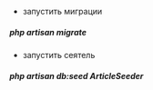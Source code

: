 * запустить миграции
##### php artisan migrate
* запустить сеятель
##### php artisan db:seed ArticleSeeder
#
